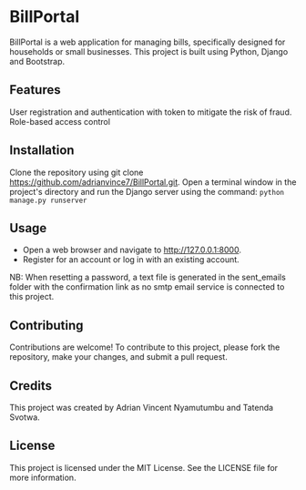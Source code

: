 # BillPortal

BillPortal is a web application for managing bills, specifically designed for households or small businesses. This project is built using Python, Django and Bootstrap.

## Features

User registration and authentication with token to mitigate the risk of fraud.
Role-based access control

## Installation

Clone the repository using git clone https://github.com/adrianvince7/BillPortal.git.
Open a terminal window in the project's directory and run the Django server using the command: `python manage.py runserver`

## Usage

* Open a web browser and navigate to http://127.0.0.1:8000.
* Register for an account or log in with an existing account.

NB: When resetting a password, a text file is generated in the sent_emails folder with the confirmation link as no smtp email service is connected to this project.


## Contributing

Contributions are welcome! To contribute to this project, please fork the repository, make your changes, and submit a pull request.

## Credits

This project was created by Adrian Vincent Nyamutumbu and Tatenda Svotwa.

## License

This project is licensed under the MIT License. See the LICENSE file for more information.
